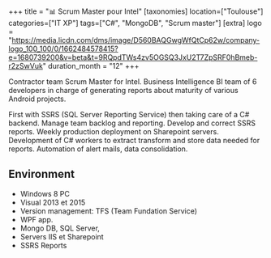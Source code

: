 +++
title = "📊 Scrum Master pour Intel"
[taxonomies]
location=["Toulouse"]
categories=["IT XP"]
tags=["C#", "MongoDB", "Scrum master"]
[extra]
logo = "https://media.licdn.com/dms/image/D560BAQGwgWfQtCp62w/company-logo_100_100/0/1662484578415?e=1680739200&v=beta&t=9RQpdTWs4zv5OGSQ3JxU2T7ZpSRF0hBmeb-r2zSwVuk"
duration_month = "12"
+++

Contractor team Scrum Master for Intel. Business Intelligence BI team of 6 developers in charge of generating reports about maturity of various Android projects.

<!-- more -->

First with SSRS (SQL Server Reporting Service) then taking care of a C# backend.
Manage team backlog and reporting.
Develop and correct SSRS reports.
Weekly production deployment on Sharepoint servers.
Development of C# workers to extract transform and store data needed for reports. Automation of alert mails, data consolidation.

## Environment

- Windows 8 PC
- Visual 2013 et 2015
- Version management: TFS (Team Fundation Service)
- WPF app.
- Mongo DB, SQL Server,
- Servers IIS et Sharepoint
- SSRS Reports
